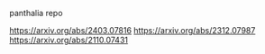 panthalia repo

https://arxiv.org/abs/2403.07816
https://arxiv.org/abs/2312.07987
https://arxiv.org/abs/2110.07431